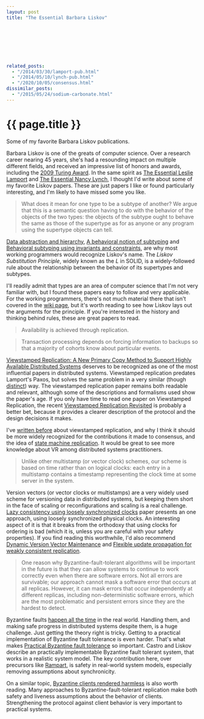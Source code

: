 ```yaml
---
layout: post
title: "The Essential Barbara Liskov"








related_posts:
  - "/2014/03/30/lamport-pub.html"
  - "/2014/05/10/lynch-pub.html"
  - "/2020/10/05/consensus.html"
dissimilar_posts:
  - "/2015/05/24/sodium-carbonate.html"
---
```

{{ page.title }}
================

<p class="meta">Some of my favorite Barbara Liskov publications.</p>

Barbara Liskov is one of the greats of computer science. Over a research career nearing 45 years, she's had a resounding impact on multiple different fields, and received an impressive list of honors and awards, including the [2009 Turing Award](http://amturing.acm.org/award_winners/liskov_1108679.cfm). In the same spirit as [The Essential Leslie Lamport](http://brooker.co.za/blog/2014/03/30/lamport-pub.html) and [The Essential Nancy Lynch](http://brooker.co.za/blog/2014/05/10/lynch-pub.html), I thought I'd write about some of my favorite Liskov papers. These are just papers I like or found particularly interesting, and I'm likely to have missed some you like.

> What does it mean for one type to be a subtype of another? We argue that this is a semantic question having to do with the behavior of the objects of the two types: the objects of the subtype ought to behave the same as those of the supertype as for as anyone or any program using the supertype objects can tell.

[Data abstraction and hierarchy](http://dl.acm.org/citation.cfm?doid=62139.62141), [A behavioral notion of subtyping](http://dl.acm.org/citation.cfm?doid=197320.197383) and [Behavioral subtyping using invariants and constraints](http://reports-archive.adm.cs.cmu.edu/anon/1999/CMU-CS-99-156.ps), are why most working programmers would recognize Liskov's name. The *Liskov Substitution Principle*, widely known as the *L* in SOLID, is a widely-followed rule about the relationship between the behavior of its supertypes and subtypes.

I'll readily admit that types are an area of computer science that I'm not very familiar with, but I found these papers easy to follow and very applicable. For the working programmers, there's not much material there that isn't covered in the [wiki page](http://en.wikipedia.org/wiki/Liskov_substitution_principle), but it's worth reading to see how Liskov lays out the arguments for the principle. If you're interested in the history and thinking behind rules, these are great papers to read.

> Availability is achieved through replication.

> Transaction processing depends on forcing information to backups so that a majority of cohorts know about particular events.

[Viewstamped Replication: A New Primary Copy Method to Support Highly Available Distributed Systems](http://pmg.csail.mit.edu/papers/vr.pdf) deserves to be recognized as one of the most influential papers in distributed systems. Viewstamped replication predates Lamport's Paxos, but solves the same problem in a very similar (though [distinct](http://www.cs.cornell.edu/fbs/publications/viveLaDifference.pdf)) way. The viewstamped replication paper remains both readable and relevant, although some of the descriptions and formalisms used show the paper's age. If you only have time to read one paper on Viewstamped Replication, the recent [Viewstamped Replication Revisited](http://pmg.csail.mit.edu/papers/vr-revisited.pdf) is probably a better bet, because it provides a clearer description of the protocol and the design decisions it makes.

I've [written before](http://brooker.co.za/blog/2014/05/19/vr.html) about viewstamped replication, and why I think it should be more widely recognized for the contributions it made to consensus, and the idea of [state machine replication](https://www.cs.cornell.edu/fbs/publications/SMSurvey.pdf). It would be great to see more knowledge about VR among distributed systems practitioners.

> Unlike other multistamp (or vector clock) schemes, our scheme is based on time rather than on logical clocks: each entry in a multistamp contains a timestamp representing the clock time at some server in the system.

Version vectors (or vector clocks or multistamps) are a very widely used scheme for versioning data in distributed systems, but keeping them short in the face of scaling or reconfigurations and scaling is a real challenge. [Lazy consistency using loosely synchronized clocks](http://dl.acm.org/citation.cfm?id=259425) paper presents an one approach, using loosely synchronized physical clocks. An interesting aspect of it is that it breaks from the orthodoxy that using clocks for ordering is bad (which it is, unless you are careful with your safety properties). If you find reading this worthwhile, I'd also recommend [Dynamic Version Vector Maintenance](ftp://ftp.cs.ucla.edu/tech-report/1997-reports/970022.ps.Z) and [Flexible update propagation for weakly consistent replication](http://dl.acm.org/citation.cfm?id=266711).

> One reason why Byzantine-fault-tolerant algorithms will be important in the future is that they can allow systems to continue to work correctly even when there are software errors. Not all errors are survivable; our approach cannot mask a software error that occurs at all replicas. However, it can mask errors that occur independently at different replicas, including non-deterministic software errors, which are the most problematic and persistent errors since they are the hardest to detect.

Byzantine faults [happen all the time](http://www.rvs.uni-bielefeld.de/publications/DriscollMurphyv19.pdf) in the real world. Handling them, and making safe progress in distributed systems despite them, is a huge challenge. Just getting the theory right is tricky. Getting to a practical implementation of Byzantine fault tolerance is even harder. That's what makes [Practical Byzantine fault tolerance](http://pmg.csail.mit.edu/papers/osdi99.pdf) so important. Castro and Liskov describe an practically implementable Byzantine fault tolerant system, that works in a realistic system model. The key contribution here, over precursors like [Rampart](https://www.cs.unc.edu/~reiter/papers/1994/CCS.pdf), is safety in real-world system models, especially removing assumptions about synchronicity.

On a similar topic, [Byzantine clients rendered harmless](http://pmg.csail.mit.edu/papers/rodrigo_tr05.pdf) is also worth reading. Many approaches to Byzantine-fault-tolerant replication make both safety and liveness assumptions about the behavior of clients. Strengthening the protocol against client behavior is very important to practical systems.